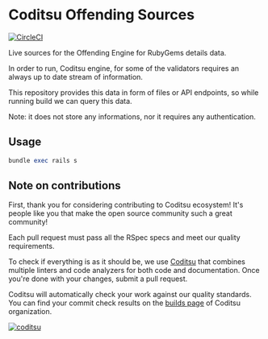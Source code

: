 # Coditsu Offending Sources

[![CircleCI](https://circleci.com/gh/coditsu/offending-sources/tree/master.svg?style=svg)](https://circleci.com/gh/coditsu/offending-sources/tree/master)

Live sources for the Offending Engine for RubyGems details data.

In order to run, Coditsu engine, for some of the validators requires an always up to date stream of information.

This repository provides this data in form of files or API endpoints, so while running build we can query this data.

Note: it does not store any informations, nor it requires any authentication.

## Usage

```ruby
bundle exec rails s
```

## Note on contributions

First, thank you for considering contributing to Coditsu ecosystem! It's people like you that make the open source community such a great community!

Each pull request must pass all the RSpec specs and meet our quality requirements.

To check if everything is as it should be, we use [Coditsu](https://coditsu.io) that combines multiple linters and code analyzers for both code and documentation. Once you're done with your changes, submit a pull request.

Coditsu will automatically check your work against our quality standards. You can find your commit check results on the [builds page](https://app.coditsu.io/coditsu/commit_builds) of Coditsu organization.

[![coditsu](https://coditsu.io/assets/quality_bar.svg)](https://app.coditsu.io/coditsu/commit_builds)
